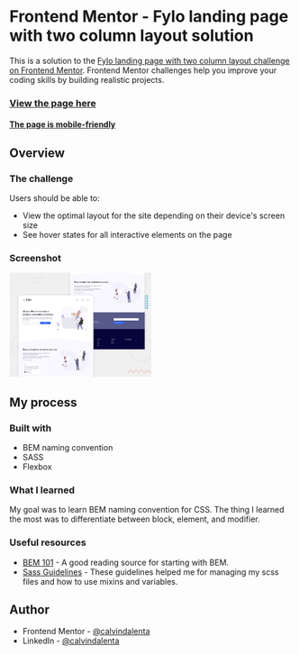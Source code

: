 # Frontend Mentor - Fylo landing page with two column layout solution

This is a solution to the [Fylo landing page with two column layout challenge on Frontend Mentor](https://www.frontendmentor.io/challenges/fylo-landing-page-with-two-column-layout-5ca5ef041e82137ec91a50f5). Frontend Mentor challenges help you improve your coding skills by building realistic projects. 

### [View the page here](https://calvindalenta.github.io/fylo-landing-page-with-two-column-layout/)
#### [The page is mobile-friendly](https://search.google.com/test/mobile-friendly?id=F9OZguEb4KanqebKbi-nsg)

## Overview

### The challenge

Users should be able to:

- View the optimal layout for the site depending on their device's screen size
- See hover states for all interactive elements on the page

### Screenshot
<img src="./design/desktop-preview.jpg" width="50%" />

## My process

### Built with

- BEM naming convention
- SASS
- Flexbox

### What I learned
My goal was to learn BEM naming convention for CSS. The thing I learned the most was to differentiate between block, element, and modifier.

### Useful resources

- [BEM 101](https://css-tricks.com/bem-101/) - A good reading source for starting with BEM.
- [Sass Guidelines](https://sass-guidelin.es/) - These guidelines helped me for managing my scss files and how to use mixins and variables.

## Author

- Frontend Mentor - [@calvindalenta](https://www.frontendmentor.io/profile/calvindalenta)
- LinkedIn - [@calvindalenta](https://www.linkedin.com/in/calvindalenta/)
